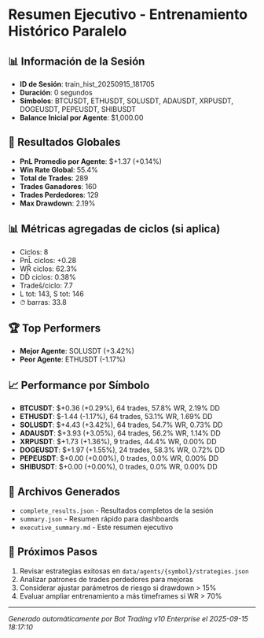 # Resumen Ejecutivo - Entrenamiento Histórico Paralelo

## 📊 Información de la Sesión
- **ID de Sesión**: train_hist_20250915_181705
- **Duración**: 0 segundos
- **Símbolos**: BTCUSDT, ETHUSDT, SOLUSDT, ADAUSDT, XRPUSDT, DOGEUSDT, PEPEUSDT, SHIBUSDT
- **Balance Inicial por Agente**: $1,000.00

## 🎯 Resultados Globales
- **PnL Promedio por Agente**: $+1.37 (+0.14%)
- **Win Rate Global**: 55.4%
- **Total de Trades**: 289
- **Trades Ganadores**: 160
- **Trades Perdedores**: 129
- **Max Drawdown**: 2.19%

## 📊 Métricas agregadas de ciclos (si aplica)
- Ciclos: 8
- PnL̄ ciclos: +0.28
- WR̄ ciclos: 62.3%
- DD̄ ciclos: 0.38%
- Trades̄/ciclo: 7.7
- L tot: 143, S tot: 146
- ⏱̄ barras: 33.8


## 🏆 Top Performers
- **Mejor Agente**: SOLUSDT (+3.42%)
- **Peor Agente**: ETHUSDT (-1.17%)

## 📈 Performance por Símbolo
- **BTCUSDT**: $+0.36 (+0.29%), 64 trades, 57.8% WR, 2.19% DD
- **ETHUSDT**: $-1.44 (-1.17%), 64 trades, 53.1% WR, 1.69% DD
- **SOLUSDT**: $+4.43 (+3.42%), 64 trades, 54.7% WR, 0.73% DD
- **ADAUSDT**: $+3.93 (+3.05%), 64 trades, 56.2% WR, 1.14% DD
- **XRPUSDT**: $+1.73 (+1.36%), 9 trades, 44.4% WR, 0.00% DD
- **DOGEUSDT**: $+1.97 (+1.55%), 24 trades, 58.3% WR, 0.72% DD
- **PEPEUSDT**: $+0.00 (+0.00%), 0 trades, 0.0% WR, 0.00% DD
- **SHIBUSDT**: $+0.00 (+0.00%), 0 trades, 0.0% WR, 0.00% DD

## 📁 Archivos Generados
- `complete_results.json` - Resultados completos de la sesión
- `summary.json` - Resumen rápido para dashboards
- `executive_summary.md` - Este resumen ejecutivo

## 🎯 Próximos Pasos
1. Revisar estrategias exitosas en `data/agents/{symbol}/strategies.json`
2. Analizar patrones de trades perdedores para mejoras
3. Considerar ajustar parámetros de riesgo si drawdown > 15%
4. Evaluar ampliar entrenamiento a más timeframes si WR > 70%

---
*Generado automáticamente por Bot Trading v10 Enterprise el 2025-09-15 18:17:10*
